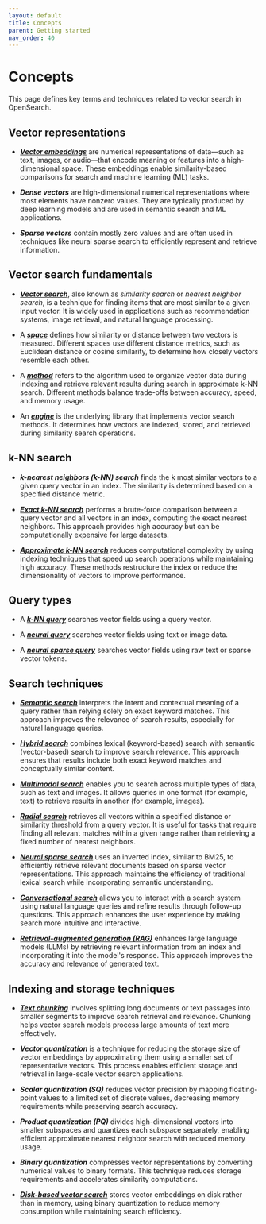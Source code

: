 ```yaml
---
layout: default
title: Concepts
parent: Getting started
nav_order: 40
---
```


# Concepts  

This page defines key terms and techniques related to vector search in OpenSearch.

## Vector representations  

- [**_Vector embeddings_**]({{site.url}}{{site.baseurl}}/vector-search/getting-started/vector-search-basics/#vector-embeddings) are numerical representations of data—such as text, images, or audio—that encode meaning or features into a high-dimensional space. These embeddings enable similarity-based comparisons for search and machine learning (ML) tasks.  

- **_Dense vectors_** are high-dimensional numerical representations where most elements have nonzero values. They are typically produced by deep learning models and are used in semantic search and ML applications.  

- **_Sparse vectors_** contain mostly zero values and are often used in techniques like neural sparse search to efficiently represent and retrieve information.  

## Vector search fundamentals  

- [**_Vector search_**]({{site.url}}{{site.baseurl}}/vector-search/getting-started/vector-search-basics/), also known as _similarity search_ or _nearest neighbor search_, is a technique for finding items that are most similar to a given input vector. It is widely used in applications such as recommendation systems, image retrieval, and natural language processing.  

- A [**_space_**]({{site.url}}{{site.baseurl}}/vector-search/getting-started/vector-search-basics/#calculating-similarity) defines how similarity or distance between two vectors is measured. Different spaces use different distance metrics, such as Euclidean distance or cosine similarity, to determine how closely vectors resemble each other.  

- A [**_method_**]({{site.url}}{{site.baseurl}}/field-types/supported-field-types/knn-methods-engines/) refers to the algorithm used to organize vector data during indexing and retrieve relevant results during search in approximate k-NN search. Different methods balance trade-offs between accuracy, speed, and memory usage.  

- An [**_engine_**]({{site.url}}{{site.baseurl}}/field-types/supported-field-types/knn-methods-engines/) is the underlying library that implements vector search methods. It determines how vectors are indexed, stored, and retrieved during similarity search operations.  

## k-NN search  

- **_k-nearest neighbors (k-NN) search_** finds the k most similar vectors to a given query vector in an index. The similarity is determined based on a specified distance metric.  

- [**_Exact k-NN search_**]({{site.url}}{{site.baseurl}}/vector-search/vector-search-techniques/knn-score-script/) performs a brute-force comparison between a query vector and all vectors in an index, computing the exact nearest neighbors. This approach provides high accuracy but can be computationally expensive for large datasets.  

- [**_Approximate k-NN search_**]({{site.url}}{{site.baseurl}}/vector-search/vector-search-techniques/approximate-knn/) reduces computational complexity by using indexing techniques that speed up search operations while maintaining high accuracy. These methods restructure the index or reduce the dimensionality of vectors to improve performance.  

## Query types

- A [**_k-NN query_**]({{site.url}}{{site.baseurl}}/query-dsl/specialized/k-nn/) searches vector fields using a query vector.

- A [**_neural query_**]({{site.url}}{{site.baseurl}}/query-dsl/specialized/neural/) searches vector fields using text or image data.

- A [**_neural sparse query_**]({{site.url}}{{site.baseurl}}/query-dsl/specialized/neural-sparse/) searches vector fields using raw text or sparse vector tokens.

## Search techniques  

- [**_Semantic search_**]({{site.url}}{{site.baseurl}}/vector-search/ai-search/semantic-search/) interprets the intent and contextual meaning of a query rather than relying solely on exact keyword matches. This approach improves the relevance of search results, especially for natural language queries.  

- [**_Hybrid search_**]({{site.url}}{{site.baseurl}}/vector-search/ai-search/hybrid-search/) combines lexical (keyword-based) search with semantic (vector-based) search to improve search relevance. This approach ensures that results include both exact keyword matches and conceptually similar content.  

- [**_Multimodal search_**]({{site.url}}{{site.baseurl}}/vector-search/ai-search/multimodal-search/) enables you to search across multiple types of data, such as text and images. It allows queries in one format (for example, text) to retrieve results in another (for example, images).  

- [**_Radial search_**]({{site.url}}{{site.baseurl}}/vector-search/specialized-operations/radial-search-knn/) retrieves all vectors within a specified distance or similarity threshold from a query vector. It is useful for tasks that require finding all relevant matches within a given range rather than retrieving a fixed number of nearest neighbors.   

- [**_Neural sparse search_**]({{site.url}}{{site.baseurl}}/vector-search/ai-search/neural-sparse-search/) uses an inverted index, similar to BM25, to efficiently retrieve relevant documents based on sparse vector representations. This approach maintains the efficiency of traditional lexical search while incorporating semantic understanding.  

- [**_Conversational search_**]({{site.url}}{{site.baseurl}}/vector-search/ai-search/conversational-search/) allows you to interact with a search system using natural language queries and refine results through follow-up questions. This approach enhances the user experience by making search more intuitive and interactive.  

- [**_Retrieval-augmented generation (RAG)_**]({{site.url}}{{site.baseurl}}/vector-search/ai-search/conversational-search/#rag) enhances large language models (LLMs) by retrieving relevant information from an index and incorporating it into the model's response. This approach improves the accuracy and relevance of generated text.  

## Indexing and storage techniques  

- [**_Text chunking_**]({{site.url}}{{site.baseurl}}/vector-search/ingesting-data/text-chunking/) involves splitting long documents or text passages into smaller segments to improve search retrieval and relevance. Chunking helps vector search models process large amounts of text more effectively.  

- [**_Vector quantization_**]({{site.url}}{{site.baseurl}}/vector-search/optimizing-storage/knn-vector-quantization/) is a technique for reducing the storage size of vector embeddings by approximating them using a smaller set of representative vectors. This process enables efficient storage and retrieval in large-scale vector search applications.  

- **_Scalar quantization (SQ)_** reduces vector precision by mapping floating-point values to a limited set of discrete values, decreasing memory requirements while preserving search accuracy.  

- **_Product quantization (PQ)_** divides high-dimensional vectors into smaller subspaces and quantizes each subspace separately, enabling efficient approximate nearest neighbor search with reduced memory usage.  

- **_Binary quantization_** compresses vector representations by converting numerical values to binary formats. This technique reduces storage requirements and accelerates similarity computations.  

- [**_Disk-based vector search_**]({{site.url}}{{site.baseurl}}/vector-search/optimizing-storage/disk-based-vector-search/) stores vector embeddings on disk rather than in memory, using binary quantization to reduce memory consumption while maintaining search efficiency.  

